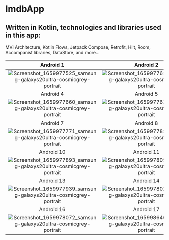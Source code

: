 # ImdbApp

## Written in Kotlin, technologies and libraries used in this app:
MVI Architecture, Kotlin Flows, Jetpack Compose, Retrofit, Hilt, Room, Accompanist libraries, DataStore, and more...

Android 1                      |  Android 2                    | Android 3                  
:-------------------------:|:-------------------------:|:-------------------------:
![Screenshot_1659977525_samsung-galaxys20ultra-cosmicgrey-portrait](https://user-images.githubusercontent.com/85585949/183492683-1db83f82-4124-483f-b064-7da0efbb0631.png)|![Screenshot_1659977619_samsung-galaxys20ultra-cosmicgrey-portrait](https://user-images.githubusercontent.com/85585949/183492789-d891c89d-f6c8-44ab-8bd0-aad5fc2ff91e.png)|![Screenshot_1659978130_samsung-galaxys20ultra-cosmicgrey-portrait](https://user-images.githubusercontent.com/85585949/183492839-100bf1cd-f5a9-419f-8c64-c1089c76937e.png)
Android 4                      |  Android 5                    | Android 6                 
![Screenshot_1659977660_samsung-galaxys20ultra-cosmicgrey-portrait](https://user-images.githubusercontent.com/85585949/183493136-6d19a4d7-bf22-49f4-acd3-2cf722ed8358.png)|![Screenshot_1659977639_samsung-galaxys20ultra-cosmicgrey-portrait](https://user-images.githubusercontent.com/85585949/183493146-c6b54c28-f4e0-4be9-a577-30ce090a0385.png)|![Screenshot_1659977959_samsung-galaxys20ultra-cosmicgrey-portrait](https://user-images.githubusercontent.com/85585949/183493174-9470f671-51b1-46f5-8b1b-026e4f0518f3.png)
Android 7                      |  Android 8                    | Android 9                  
![Screenshot_1659977771_samsung-galaxys20ultra-cosmicgrey-portrait](https://user-images.githubusercontent.com/85585949/183493491-a1da137a-54a9-47af-9957-ccbbd3d4944c.png)|![Screenshot_1659977826_samsung-galaxys20ultra-cosmicgrey-portrait](https://user-images.githubusercontent.com/85585949/183493512-ab26eda2-30e7-4816-980c-c2189f639e58.png)|![Screenshot_1659977775_samsung-galaxys20ultra-cosmicgrey-portrait](https://user-images.githubusercontent.com/85585949/183493527-40449cd9-3350-40fd-85f5-e707bc9e82c4.png)
Android 10                      |  Android 11                    | Android 12
![Screenshot_1659977893_samsung-galaxys20ultra-cosmicgrey-portrait](https://user-images.githubusercontent.com/85585949/183495782-b7d8466b-1592-4ffe-a6d3-c216630fa1be.png)|![Screenshot_1659978051_samsung-galaxys20ultra-cosmicgrey-portrait](https://user-images.githubusercontent.com/85585949/183495880-bfe14d4c-7bed-45a5-8323-1defa74cb575.png)|![Screenshot_1659977834_samsung-galaxys20ultra-cosmicgrey-portrait](https://user-images.githubusercontent.com/85585949/183493556-7afb3d24-8b80-491c-ac21-1ba41265da65.png)
Android 13                      |  Android 14                    | Android 15
![Screenshot_1659977939_samsung-galaxys20ultra-cosmicgrey-portrait](https://user-images.githubusercontent.com/85585949/183493731-11b1f72c-1bd2-4650-abe4-f32c8a611c9d.png)|![Screenshot_1659978024_samsung-galaxys20ultra-cosmicgrey-portrait](https://user-images.githubusercontent.com/85585949/183495188-c14663dc-0ff4-491a-9101-4f0d7a5ddbcf.png)|![Screenshot_1659978042_samsung-galaxys20ultra-cosmicgrey-portrait](https://user-images.githubusercontent.com/85585949/183493749-6fb3b327-fd62-4856-8588-c052f6e8e2da.png)
Android 16                      |  Android 17                    | Android 18
![Screenshot_1659978072_samsung-galaxys20ultra-cosmicgrey-portrait](https://user-images.githubusercontent.com/85585949/183495088-d1fe2940-4247-49ac-b43a-a9eade2c3f84.png)|![Screenshot_1659986400_samsung-galaxys20ultra-cosmicgrey-portrait](https://user-images.githubusercontent.com/85585949/183497465-88d9b7dc-8fbc-40ac-a759-952d994c2444.png)

